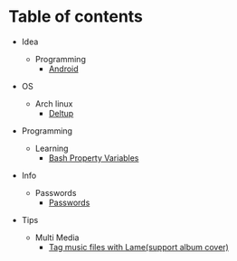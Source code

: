 # Table of contents
- Idea
    - Programming
        - [Android](../master/Idea/Programming/android.md)

- OS
    - Arch linux
        - [Deltup](../master/OS/Arch%20linux/Deltup.md)

- Programming
    - Learning
        - [Bash Property Variables](../master/Programming/Learning/ShellScript/bash_property_variables.md)

- Info
    - Passwords
        - [Passwords](../master/Info/Passwords/passwords.md)

- Tips
    - Multi Media
        - [Tag music files with Lame(support album cover)](../master/Tips/MultiMedia/tag_music_files_with_lame(support_album_cover).md)

